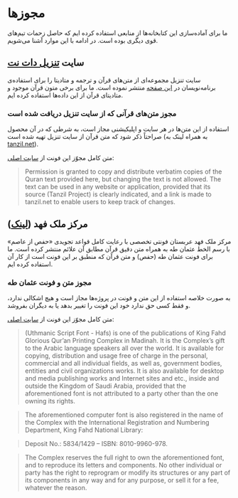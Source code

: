 # مجوزها

ما برای آماده‌سازی این کتابخانه‌ها از منابعی استفاده کرده ایم که حاصل زحمات تیم‌های قوی دیگری بوده است. در ادامه با این موارد آشنا می‌شویم.

## سایت [تنزیل دات نت](https://tanzil.net)

سایت تنزیل مجموعه‌ای از متن‌های قرآن و ترجمه و متادیتا را برای استفاده‌ی برنامه‌نویسان در [این صفحه](https://tanzil.net/docs/resources) منتشر نموده است. ما برای برخی متون قرآن موجود و متادیتای قرآن از این داده‌ها استفاده کرده ایم.

### مجوز متن‌های قرآنی که از سایت تنزیل دریافت شده است

استفاده از این متن‌ها در هر سایت و اپلیکیشنی مجاز است، به شرطی که در آن محصول صراحتاً ذکر شود که متن قرآن از سایت تنزیل تهیه شده است (به همراه لینک به [tanzil.net](https://tanzil.net)).

متن کامل مجوّز این فونت از [سایت اصلی](https://tanzil.net/download/):

<div dir="ltr">

> Permission is granted to copy and distribute verbatim copies of the Quran text provided here, but changing the text is not allowed. The text can be used in any website or application, provided that its source (Tanzil Project) is clearly indicated, and a link is made to tanzil.net to enable users to keep track of changes.

</div>

## مرکز ملک فهد ([لینک](https://fonts.qurancomplex.gov.sa/))

مرکز ملک فهد عربستان فونتی تخصصی با رعایت کامل قواعد تجویدی «حفص از عاصم» با رسم الخط عثمان طه به همراه متن دقیق قرآن مطابق آن علائم منتشر کرده است. ما برای فونت عثمان طه (حفص) و متن قرآن که منطبق بر این فونت است از کار آن استفاده کرده ایم.

### مجوز متن و فونت عثمان طه

به صورت خلاصه استفاده از این متن و فونت در پروژه‌ها مجاز است و هیچ اشکالی ندارد، و فقط کسی حق ندارد خود این فونت را تغییر بدهد یا به دیگران بفروشد.

متن کامل مجوّز این فونت از [سایت اصلی](https://fonts.qurancomplex.gov.sa/wp02/en/%d8%ad%d9%81%d8%b5/):

<div dir="ltr">

> (Uthmanic Script Font - Hafs) is one of the publications of King Fahd Glorious Qur’an Printing Complex in Madinah. It is the Complex’s gift to the Arabic language speakers all over the world. It is available for copying, distribution and usage free of charge in the personal, commercial and all individual fields, as well as, government bodies, entities and civil organizations works. It is also available for desktop and media publishing works and Internet sites and etc., inside and outside the Kingdom of Saudi Arabia, provided that the aforementioned font is not attributed to a party other than the one owning its rights.

> The aforementioned computer font is also registered in the name of the Complex with the International Registration and Numbering Department, King Fahd National Library:

> Deposit No.: 5834/1429 – ISBN: 8010-9960-978.

> The Complex reserves the full right to own the aforementioned font, and to reproduce its letters and components. No other individual or party has the right to reprogram or modify its structures or any part of its components in any way and for any purpose, or sell it for a fee, whatever the reason.

</div>
